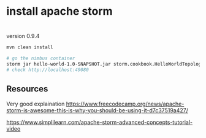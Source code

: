 # install apache storm


#
version 0.9.4



```bash
mvn clean install

# go the nimbus container
storm jar hello-world-1.0-SNAPSHOT.jar storm.cookbook.HelloWorldTopology hoang
# check http://localhost:49080
```

## Resources
Very good explaination
https://www.freecodecamp.org/news/apache-storm-is-awesome-this-is-why-you-should-be-using-it-d7c37519a427/

https://www.simplilearn.com/apache-storm-advanced-concepts-tutorial-video
